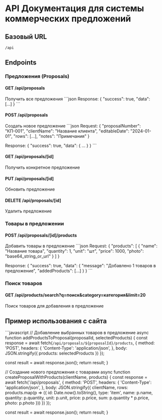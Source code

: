 # API Документация для системы коммерческих предложений

## Базовый URL
`/api`

## Endpoints

### Предложения (Proposals)

#### GET /api/proposals
Получить все предложения
\`\`\`json
Response:
{
  "success": true,
  "data": [...]
}
\`\`\`

#### POST /api/proposals
Создать новое предложение
\`\`\`json
Request:
{
  "proposalNumber": "КП-001",
  "clientName": "Название клиента",
  "editableDate": "2024-01-01",
  "rows": [...],
  "notes": "Примечания"
}

Response:
{
  "success": true,
  "data": { ... }
}
\`\`\`

#### GET /api/proposals/[id]
Получить конкретное предложение

#### PUT /api/proposals/[id]
Обновить предложение

#### DELETE /api/proposals/[id]
Удалить предложение

### Товары в предложении

#### POST /api/proposals/[id]/products
Добавить товары в предложение
\`\`\`json
Request:
{
  "products": [
    {
      "name": "Название товара",
      "quantity": 1,
      "unit": "шт",
      "price": 1000,
      "photo": "base64_string_or_url"
    }
  ]
}

Response:
{
  "success": true,
  "data": {
    "message": "Добавлено 1 товаров в предложение",
    "addedProducts": [...]
  }
}
\`\`\`

### Поиск товаров

#### GET /api/products/search?q=поиск&category=категория&limit=20
Поиск товаров для добавления в предложение

## Пример использования с сайта

\`\`\`javascript
// Добавление выбранных товаров в предложение
async function addProductsToProposal(proposalId, selectedProducts) {
  const response = await fetch(`/api/proposals/${proposalId}/products`, {
    method: 'POST',
    headers: {
      'Content-Type': 'application/json',
    },
    body: JSON.stringify({
      products: selectedProducts
    })
  });
  
  const result = await response.json();
  return result;
}

// Создание нового предложения с товарами
async function createProposalWithProducts(clientName, products) {
  const response = await fetch('/api/proposals', {
    method: 'POST',
    headers: {
      'Content-Type': 'application/json',
    },
    body: JSON.stringify({
      clientName,
      rows: products.map(p => ({
        id: Date.now().toString(),
        type: 'item',
        name: p.name,
        quantity: p.quantity,
        unit: p.unit,
        price: p.price,
        sum: p.quantity * p.price,
        photo: p.photo
      }))
    })
  });
  
  const result = await response.json();
  return result;
}
